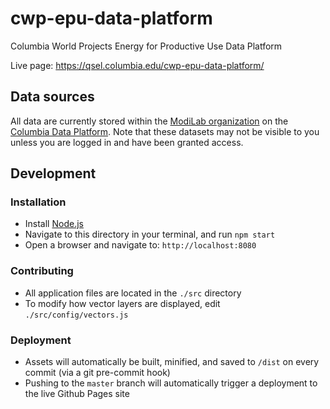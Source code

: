 # cwp-epu-data-platform
Columbia World Projects Energy for Productive Use Data Platform

Live page: https://qsel.columbia.edu/cwp-epu-data-platform/

## Data sources
All data are currently stored within the [ModiLab organization](https://redivis.com/ModiLab/datasets) on the [Columbia Data Platform](https://redivis.com/Columbia). Note that these datasets may not be visible to you unless you are logged in and have been  granted access.

## Development
### Installation
- Install [Node.js](https://nodejs.org/)
- Navigate to this directory in your terminal, and run `npm start`
- Open a browser and navigate to: `http://localhost:8080`

### Contributing
- All application files are located in the `./src` directory
- To modify how vector layers are displayed, edit `./src/config/vectors.js`

### Deployment
- Assets will automatically be built, minified, and saved to `/dist` on every commit (via a git pre-commit hook)
- Pushing to the `master` branch will automatically trigger a deployment to the live Github Pages site
